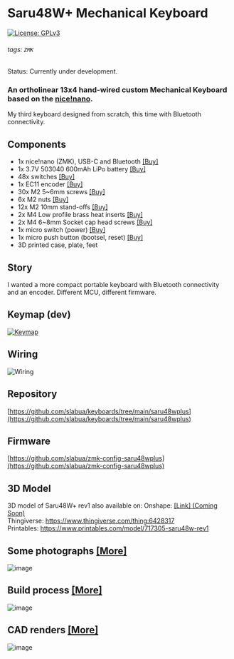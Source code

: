 # Saru48W+ Mechanical Keyboard
[![License: GPLv3][GPLimg]][GPLurl]
###### tags: `ZMK`
Status: Currently under development.

### An ortholinear 13x4 hand-wired custom Mechanical Keyboard based on the [nice!nano](https://nicekeyboards.com/nice-nano).


My third keyboard designed from scratch, this time with Bluetooth connectivity.

## Components
- 1x nice!nano (ZMK), USB-C and Bluetooth [[Buy]](https://nicekeyboards.com/nice-nano)
- 1x 3.7V 503040 600mAh LiPo battery [[Buy]](https://www.amazon.co.jp/gp/product/B07V22WWRJ)
- 48x switches [[Buy]](https://www.keychron.com/products/low-profile-gateron-mechanical-switch-set)
- 1x EC11 encoder [[Buy]](https://www.aliexpress.com/item/1005002358274622.html)
- 30x M2 5~6mm screws [[Buy]](https://www.amazon.co.jp/gp/product/B08KW4946Z)
- 6x M2 nuts [[Buy]](https://www.amazon.co.jp/dp/B096FKCZ5X)
- 12x M2 10mm stand-offs [[Buy]](https://www.amazon.co.jp/dp/B096FKCZ5X)
- 2x M4 Low profile brass heat inserts [[Buy]](https://www.amazon.co.jp/dp/B09HJY5717)
- 2x M4 6~8mm Socket cap head screws [[Buy]](https://www.amazon.co.jp/dp/B0BY8VXTLV)
- 1x micro switch (power) [[Buy]](https://www.amazon.co.jp/dp/B07F6WH8BV)
- 1x micro push button (bootsel, reset) [[Buy]](https://www.aliexpress.com/item/32907074501.html)
- 3D printed case, plate, feet

## Story
I wanted a more compact portable keyboard with Bluetooth connectivity and an encoder.
Different MCU, different firmware.

## Keymap (dev)
[![Keymap](https://github.com/slabua/keyboards/assets/1002978/c1b7970f-9b77-41bf-9245-82fdb27a36e3)](http://www.keyboard-layout-editor.com/#/gists/8c13f3b0b67861c5a3c0984de046201e)

## Wiring
![Wiring](https://github.com/slabua/keyboards/assets/1002978/83184bdd-ee96-43af-83b3-58b1c80f69a0)


## Repository
[https://github.com/slabua/keyboards/tree/main/saru48wplus](https://github.com/slabua/keyboards/tree/main/saru48wplus)

## Firmware
[https://github.com/slabua/zmk-config-saru48wplus](https://github.com/slabua/zmk-config-saru48wplus)

## 3D Model
3D model of Saru48W+ rev1 also available on:
Onshape: [[Link] (Coming Soon)](TODO)  
Thingiverse: https://www.thingiverse.com/thing:6428317  
Printables: https://www.printables.com/model/717305-saru48w-rev1

## Some photographs [[More]](./doc/photos.md)
![image](https://github.com/slabua/keyboards/assets/1002978/a5bd9e83-073a-483c-a24f-62efe0b918cd)

## Build process [[More]](./doc/build.md)
![image](https://github.com/slabua/keyboards/assets/1002978/4cb58867-4efb-459b-8fc5-4519719de89d)

## CAD renders [[More]](./doc/renders.md)
![image](https://github.com/slabua/keyboards/assets/1002978/34a0c4af-2874-478f-8691-2435aa4db40b)


[GPLimg]: https://img.shields.io/badge/License-GPLv3-blue.svg
[GPLurl]: https://www.gnu.org/licenses/gpl-3.0
